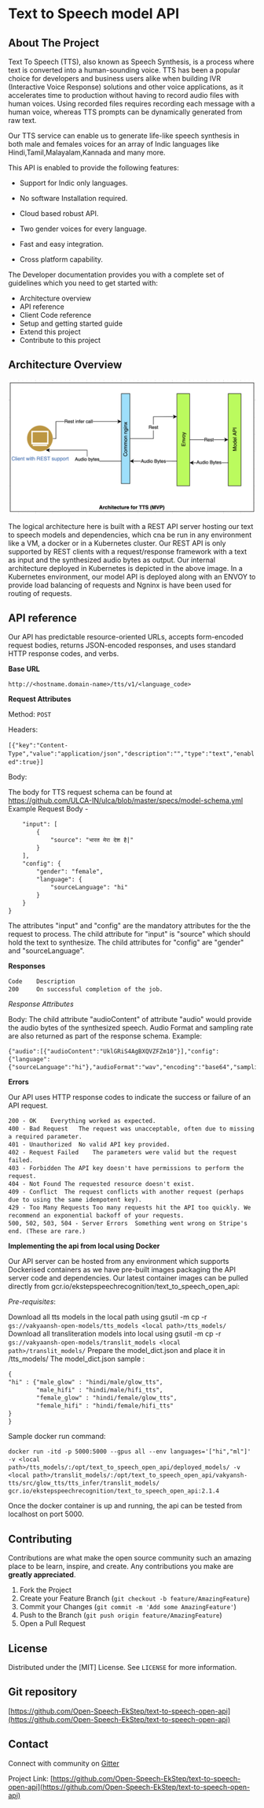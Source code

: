 # Text to Speech model API


<!-- ABOUT THE PROJECT -->
## About The Project

Text To Speech (TTS), also known as Speech Synthesis, is a process where text is converted into a human-sounding voice. TTS has been a popular choice for developers and business users alike when building IVR (Interactive Voice Response) solutions and other voice applications, as it accelerates time to production without having to record audio files with human voices. Using recorded files requires recording each message with a human voice, whereas TTS prompts can be dynamically generated from raw text.

Our TTS service can enable us to generate life-like speech synthesis in both male and females voices for an array of Indic languages like Hindi,Tamil,Malayalam,Kannada and many more.

This API is enabled to provide the following features:

* Support for Indic only languages.

* No software Installation required.

* Cloud based robust API.

* Two gender voices for every language.

* Fast and easy integration.

* Cross platform capability.

The Developer documentation provides you with a complete set of guidelines which you need to get started with:

* Architecture overview
* API reference  
* Client Code reference
* Setup and getting started guide
* Extend this project
* Contribute to this project

## Architecture Overview

![Screenshot](img/tts_api.png)

The logical architecture here is built with a REST API server hosting our text to speech models and dependencies, which cna be run in any environment like a VM, a docker or in a Kubernetes cluster.
Our REST API is only supported by REST clients with a request/response framework with a text as input and the synthesized audio bytes as output. Our internal architecture deployed in Kubernetes is depicted in the above image. In a Kubernetes environment, our model API is deployed along with an ENVOY to provide load balancing of requests and Ngninx is have been used for routing of requests.

## API reference

Our API has predictable resource-oriented URLs, accepts form-encoded request bodies, returns JSON-encoded responses, and uses standard HTTP response codes, and verbs.

**Base URL**
```
http://<hostname.domain-name>/tts/v1/<language_code>
```
**Request Attributes**

Method: `POST`

Headers: 

`[{"key":"Content-Type","value":"application/json","description":"","type":"text","enabled":true}]`

Body:

The body for TTS request schema can be found at  https://github.com/ULCA-IN/ulca/blob/master/specs/model-schema.yml
Example Request Body -

``` {
    "input": [
        {
            "source": "भारत मेरा देश है|"
        }
    ],
    "config": {
        "gender": "female",
        "language": {
            "sourceLanguage": "hi"
        }
    }
}

```
The attributes "input" and "config" are the mandatory attributes for the the request to process.
The child attribute for "input" is "source" which should hold the text to synthesize.
The child attributes for "config" are "gender" and "sourceLanguage".

**Responses**

```
Code	Description
200     On successful completion of the job.
```

*Response Attributes*

Body:
The child attribute "audioContent" of attribute "audio" would provide the audio bytes of the synthesized speech.
Audio Format and sampling rate are also returned as part of the response schema.
Example:
```
{"audio":[{"audioContent":"UklGRiS4AgBXQVZFZm10"}],"config":{"language":{"sourceLanguage":"hi"},"audioFormat":"wav","encoding":"base64","samplingRate":22050}}

```


**Errors**

Our API uses HTTP response codes to indicate the success or failure of an API request.
```
200 - OK	Everything worked as expected.
400 - Bad Request	The request was unacceptable, often due to missing a required parameter.
401 - Unauthorized	No valid API key provided.
402 - Request Failed	The parameters were valid but the request failed.
403 - Forbidden	The API key doesn't have permissions to perform the request.
404 - Not Found	The requested resource doesn't exist.
409 - Conflict	The request conflicts with another request (perhaps due to using the same idempotent key).
429 - Too Many Requests	Too many requests hit the API too quickly. We recommend an exponential backoff of your requests.
500, 502, 503, 504 - Server Errors	Something went wrong on Stripe's end. (These are rare.)
```

**Implementing the api from local using Docker**

Our API server can be hosted from any environment which supports Dockerised containers as we have pre-built images packaging the API server code and dependencies.
Our latest container images can be pulled directly from gcr.io/ekstepspeechrecognition/text_to_speech_open_api:<version tag>

*Pre-requisites*:

Download all tts models in the local path using gsutil -m cp -r ```gs://vakyaansh-open-models/tts_models <local path>/tts_models/```
Download all transliteration models into local using gsutil -m cp -r ```gs://vakyaansh-open-models/translit_models <local path>/translit_models/```
Prepare the model_dict.json and place it in <local path>/tts_models/
The model_dict.json sample :
```
{
"hi" : {"male_glow" : "hindi/male/glow_tts",
        "male_hifi" : "hindi/male/hifi_tts",
        "female_glow" : "hindi/female/glow_tts",
        "female_hifi" : "hindi/female/hifi_tts"
}
}
```


Sample docker run command:
```
docker run -itd -p 5000:5000 --gpus all --env languages='["hi","ml"]' -v <local path>/tts_models/:/opt/text_to_speech_open_api/deployed_models/ -v <local path>/translit_models/:/opt/text_to_speech_open_api/vakyansh-tts/src/glow_tts/tts_infer/translit_models/ gcr.io/ekstepspeechrecognition/text_to_speech_open_api:2.1.4 

```

Once the docker container is up and running, the api can be tested from localhost on port 5000.


## Contributing

Contributions are what make the open source community such an amazing place to be learn, inspire, and create. Any contributions you make are **greatly appreciated**.

1. Fork the Project
2. Create your Feature Branch (`git checkout -b feature/AmazingFeature`)
3. Commit your Changes (`git commit -m 'Add some AmazingFeature'`)
4. Push to the Branch (`git push origin feature/AmazingFeature`)
5. Open a Pull Request

## License

Distributed under the [MIT] License. See `LICENSE` for more information.

## Git repository

[https://github.com/Open-Speech-EkStep/text-to-speech-open-api](https://github.com/Open-Speech-EkStep/text-to-speech-open-api)

## Contact

Connect with community on [Gitter](https://gitter.im/Vakyansh/community?utm_source=share-link&utm_medium=link&utm_campaign=share-link)

Project Link: [https://github.com/Open-Speech-EkStep/text-to-speech-open-api](https://github.com/Open-Speech-EkStep/text-to-speech-open-api)



